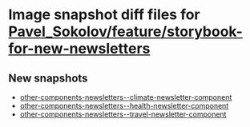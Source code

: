 # Image snapshot diff files for [Pavel_Sokolov/feature/storybook-for-new-newsletters](https://github.com/brightsitesconsulting/indy-pwamp/pull/1792)

## New snapshots
- [other-components-newsletters--climate-newsletter-component](./other-components-newsletters--climate-newsletter-component)
- [other-components-newsletters--health-newsletter-component](./other-components-newsletters--health-newsletter-component)
- [other-components-newsletters--travel-newsletter-component](./other-components-newsletters--travel-newsletter-component)
